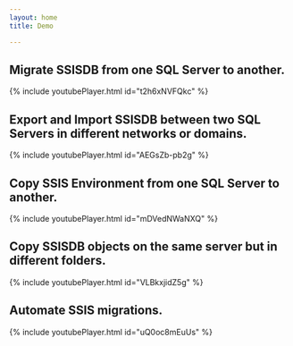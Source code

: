 ```yaml
---
layout: home
title: Demo

---
```

## Migrate SSISDB from one SQL Server to another.
{% include youtubePlayer.html id="t2h6xNVFQkc" %}

## Export and Import SSISDB between two SQL Servers in different networks or domains. 
{% include youtubePlayer.html id="AEGsZb-pb2g" %}

## Copy SSIS Environment from one SQL Server to another.
{% include youtubePlayer.html id="mDVedNWaNXQ" %}

## Copy SSISDB objects on the same server but in different folders.
{% include youtubePlayer.html id="VLBkxjidZ5g" %}

## Automate SSIS migrations.
{% include youtubePlayer.html id="uQ0oc8mEuUs" %}
